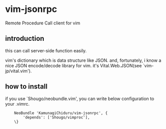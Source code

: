 vim-jsonrpc
================================================================================
Remote Procedure Call client for vim

introduction
--------------------------------------------------------------------------------
this can call server-side function easily.

vim's dictionary which is data structure like JSON.
and, fortunately, i know a nice JSON encode/decode library for vim.
it's Vital.Web.JSON(see `vim-jp/vital.vim').


how to install
--------------------------------------------------------------------------------
if you use `Shougo/neobundle.vim', you can write below configuration to your
.vimrc.

```vim:how-to-install
    NeoBundle 'KamunagiChiduru/vim-jsonrpc', {
        'depends': ['Shougo/vimproc'],
    \}
```

